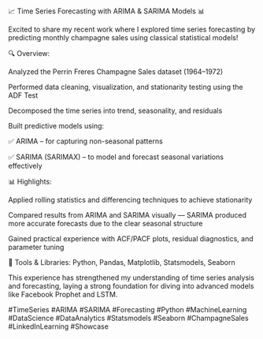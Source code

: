 📈 Time Series Forecasting with ARIMA & SARIMA Models 📊

Excited to share my recent work where I explored time series forecasting by predicting monthly champagne sales using classical statistical models!

🔍 Overview:

Analyzed the Perrin Freres Champagne Sales dataset (1964–1972)

Performed data cleaning, visualization, and stationarity testing using the ADF Test

Decomposed the time series into trend, seasonality, and residuals

Built predictive models using:

✅ ARIMA – for capturing non-seasonal patterns

✅ SARIMA (SARIMAX) – to model and forecast seasonal variations effectively

📊 Highlights:

Applied rolling statistics and differencing techniques to achieve stationarity

Compared results from ARIMA and SARIMA visually — SARIMA produced more accurate forecasts due to the clear seasonal structure

Gained practical experience with ACF/PACF plots, residual diagnostics, and parameter tuning

🧰 Tools & Libraries: Python, Pandas, Matplotlib, Statsmodels, Seaborn

This experience has strengthened my understanding of time series analysis and forecasting, laying a strong foundation for diving into advanced models like Facebook Prophet and LSTM.


#TimeSeries #ARIMA #SARIMA #Forecasting #Python #MachineLearning #DataScience #DataAnalytics #Statsmodels #Seaborn #ChampagneSales #LinkedInLearning #Showcase

